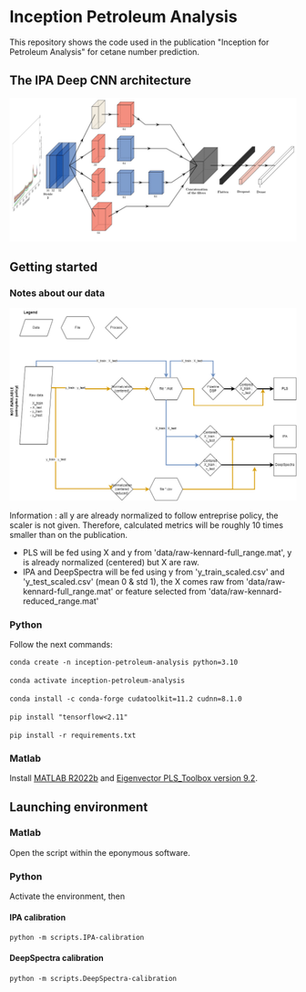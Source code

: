 # Inception Petroleum Analysis
This repository shows the code used in the publication "Inception for Petroleum Analysis" for cetane number prediction. 

## The IPA Deep CNN architecture

![The IPA architecture](Architecture_IPA___PlotNeuralNet.jpg)

## Getting started
### Notes about our data

![Data mangement](data_mgt.drawio.png)

Information : all y are already normalized to follow entreprise policy, the scaler is not given. Therefore, calculated metrics will be roughly 10 times smaller than on the publication. 
- PLS will be fed using X and y from 'data/raw-kennard-full_range.mat', y is already normalized (centered) but X are raw.
- IPA and DeepSpectra will be fed using y from 'y_train_scaled.csv' and 'y_test_scaled.csv' (mean 0 & std 1), the X comes raw from 'data/raw-kennard-full_range.mat' or feature selected from 'data/raw-kennard-reduced_range.mat'


### Python
Follow the next commands:
```
conda create -n inception-petroleum-analysis python=3.10

conda activate inception-petroleum-analysis 

conda install -c conda-forge cudatoolkit=11.2 cudnn=8.1.0

pip install "tensorflow<2.11"

pip install -r requirements.txt
```
### Matlab
Install [MATLAB R2022b](https://www.mathworks.com/products/new_products/release2022b.html) and [Eigenvector PLS_Toolbox version 9.2](https://wiki.eigenvector.com/index.php?title=Release_Notes_Version_9_2).

## Launching environment
### Matlab

Open the script within the eponymous software.

### Python

Activate the environment, then

#### IPA calibration
```
python -m scripts.IPA-calibration
```

#### DeepSpectra calibration
```
python -m scripts.DeepSpectra-calibration
```
